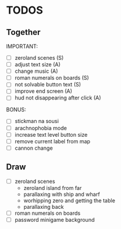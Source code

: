 # TODOS

## Together

IMPORTANT:
- [ ] zeroland scenes (S)
- [ ] adjust text size (A)
- [ ] change music (A)
- [ ] roman numerals on boards (S)
- [ ] not solvable button text (S)
- [ ] improve end screen (A)
- [ ] hud not disappearing after click (A)

BONUS:
- [ ] stickman na sousi
- [ ] arachnophobia mode
- [ ] increase text level button size
- [ ] remove current label from map
- [ ] cannon change

## Draw

- [ ] zeroland scenes
  - zeroland island from far
  - parallaxing with ship and wharf
  - worhipping zero and getting the table
  - parallaxing back
- [ ] roman numerals on boards
- [ ] password minigame background